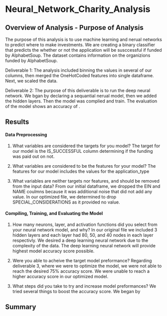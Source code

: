 # Neural_Network_Charity_Analysis

## Overview of Analysis - Purpose of Analysis

The purpose of this analysis is to use machine learning and nerual networks to predict where to make investments. We are creating a binary classifier that predicts the whether or not the application will be susccessful if funded by AlphabetSoup. The dataset contains information on the organizions funded by AlphabetSoup.


Deliverable 1: 
The analysis included binning the values in several of our columns, then merged the OneHotCoded features into single dataframe. Next, we scaled the data.

Deliverable 2:
The purpose of this deliverable is to run the deep neural network. We bgan by declaring a sequantial nerual model, then we added the hidden layers. Then the model was complied and train. The evaluation of the model shows an accuracy of .


## Results

#### Data Preprocessing

1. What variables are considered the targets for you model?
The target for our model is the IS_SUCCESSFUL column determining if the funding was paid out on not.

2. What variables are considered to be the features for your model?
The features for our model includes the values for the application_type

3. What variables are neither targets nor features, and should be removed from the input data?
From our initial dataframe, we dropped the EIN and NAME coulmns because it was additional noise that did not add any value. In our optimized file, we determined to drop SPECIAL_CONSIDERATIONS as it provided no value.


#### Compiling, Training, and Evaluating the Model

1. How many neurons, layer, and activation functions did you select from your neural network model, and why?
In our original file we included 3 hidden layers and each layer had 80, 50, and 40 nodes in each layer respectivly. We desired a deep learning neural network due to the complexity of the data. The deep learning neural network will provide highest model accuracy score possible. 

2. Were you able to acheive the target model preformance?
Regarding deliverable 3, where we were to optimize the model, we were not able to reach the desired 75% accuracy score. We were unable to reach a higher accuracy score in our optimized model.


3. What steps did you take to try and increase model preformances?
We tried several things to boost the accuracy score. We began by 


## Summary

